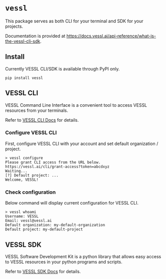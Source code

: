 # `vessl`

This package serves as both CLI for your terminal and SDK for your projects.

Documentation is provided at https://docs.vessl.ai/api-reference/what-is-the-vessl-cli-sdk. 

## Install

Currently VESSL CLI/SDK is available through PyPI only. 
```shell
pip install vessl
```

## VESSL CLI

VESSL Command Line Interface is a convenient tool to access VESSL resources from your terminals.

Refer to [VESSL CLI Docs](https://docs.vessl.ai/api-reference/cli) for details.


### Configure VESSL CLI

First, configure VESSL CLI with your account and set default organization / project.

```shell
> vessl configure
Please grant CLI access from the URL below.
https://vessl.ai/cli/grant-access?token=abcdxyz
Waiting...
[?] Default project: ...
Welcome, VESSL!
```

### Check configuration

Below command will display current configuration for VESSL CLI. 
```shell
> vessl whoami
Username: VESSL
Email: vessl@vessl.ai
Default organization: my-default-organization
Default project: my-default-project
```


## VESSL SDK

VESSL Software Development Kit is a python library that allows easy access to VESSL resources in your python programs and scripts. 

Refer to  [VESSL SDK Docs](https://docs.vessl.ai/api-reference/python-sdk) for details.
